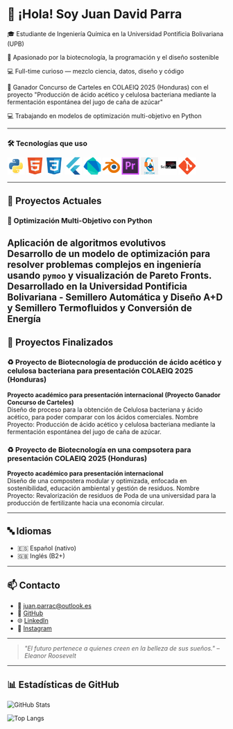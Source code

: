 # 👋 ¡Hola! Soy Juan David Parra

🎓 Estudiante de Ingeniería Química en la Universidad Pontificia Bolivariana (UPB) 

🧪 Apasionado por la biotecnología, la programación y el diseño sostenible  

💻 Full-time curioso — mezclo ciencia, datos, diseño y código 

🌱 Ganador Concurso de Carteles en COLAEIQ 2025 (Honduras) con el proyecto "Producción de ácido acético y celulosa bacteriana mediante la fermentación espontánea del jugo de caña de azúcar"

💻 Trabajando en modelos de optimización multi-objetivo en Python 

---


<h3>🛠️ Tecnologías que uso</h3>
<p align="left">
  <img src="https://raw.githubusercontent.com/devicons/devicon/master/icons/python/python-original.svg" alt="Python" width="40" height="40"/>
  <img src="https://raw.githubusercontent.com/devicons/devicon/master/icons/html5/html5-original.svg" alt="HTML5" width="40" height="40"/>
  <img src="https://raw.githubusercontent.com/devicons/devicon/master/icons/css3/css3-original.svg" alt="CSS3" width="40" height="40"/>
  <img src="https://raw.githubusercontent.com/devicons/devicon/master/icons/flutter/flutter-original.svg" alt="Flutter" width="40" height="40"/>
  <img src="https://raw.githubusercontent.com/devicons/devicon/master/icons/dart/dart-original.svg" alt="Dart" width="40" height="40"/>
  <img src="https://raw.githubusercontent.com/devicons/devicon/master/icons/blender/blender-original.svg" alt="Blender" width="40" height="40"/>
  <img src="https://raw.githubusercontent.com/Jdparra2004/Jdparra2004/main/icons/premiere.jpeg" alt="Premiere Pro" width="40" height="40"/>
  <img src="https://raw.githubusercontent.com/Jdparra2004/Jdparra2004/main/icons/logo_octave.png" alt="Premiere Pro" width="40" height="40"/>
  <img src="https://raw.githubusercontent.com/Jdparra2004/Jdparra2004/main/icons/scilab.jpeg" alt="Scilab" width="40" height="40"/>
  <img src="https://raw.githubusercontent.com/devicons/devicon/master/icons/git/git-original.svg" alt="Git" width="40" height="40"/>
</p>



---

## 🚀 Proyectos Actuales

### 🧮 Optimización Multi-Objetivo con Python
**Aplicación de algoritmos evolutivos**  
Desarrollo de un modelo de optimización para resolver problemas complejos en ingeniería usando `pymoo` y visualización de Pareto Fronts.
Desarrollado en la Universidad Pontificia Bolivariana - Semillero Automática y Diseño A+D y Semillero Termofluidos y Conversión de Energía
---

## 🚀 Proyectos Finalizados

### ♻️ Proyecto de Biotecnología de producción de ácido acético y celulosa bacteriana para presentación COLAEIQ 2025 (Honduras)
**Proyecto académico para presentación internacional (Proyecto Ganador Concurso de Carteles)**  
Diseño de proceso para la obtención de Celulosa bacteriana y ácido acético, para poder comparar con los ácidos comerciales.
Nombre Proyecto: Producción de ácido acético y celulosa bacteriana mediante la fermentación espontánea del jugo de caña de azúcar.

### ♻️ Proyecto de Biotecnología en una compsotera para presentación COLAEIQ 2025 (Honduras)
**Proyecto académico para presentación internacional**  
Diseño de una compostera modular y optimizada, enfocada en sostenibilidad, educación ambiental y gestión de residuos.
Nombre Proyecto:  Revalorización de residuos de Poda de una universidad para la producción de fertilizante hacia una economía circular.

---

## 🔤 Idiomas

- 🇪🇸 Español (nativo)  
- 🇬🇧 Inglés (B2+)

---

## 📫 Contacto

- 📧 juan.parrac@outlook.es
- 🐙 [GitHub](https://github.com/Jdparra2004)  
- 🌐 [LinkedIn](https://linkedin.com/in/juan-david-parra-cantor-859335367)
- 📸 [Instagram](https://instagram.com/jdparra20/)

---

> *"El futuro pertenece a quienes creen en la belleza de sus sueños." – Eleanor Roosevelt*

---

## 📊 Estadísticas de GitHub

![GitHub Stats](https://github-readme-stats.vercel.app/api?username=Jdparra2004&show_icons=true&theme=radical)

![Top Langs](https://github-readme-stats.vercel.app/api/top-langs/?username=Jdparra2004&layout=compact&theme=radical)
